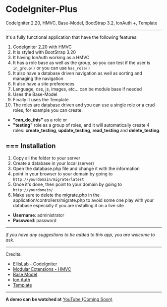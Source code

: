 CodeIgniter-Plus
================

CodeIgniter 2.20, HMVC, Base-Model, BootStrap 3.2, IonAuth +, Template

---

It's a fully functional application that have the following features:

1. CodeIgniter 2.20 with HMVC
1. It is styled with BootStrap 3.20
1. It having IonAuth working as a HMVC
1. It has a role base as well as the group, so you can test if the user is `in_group()` or you can use `has_role()`
1. It also have a database driven navigation as well as sorting and managing the navigation
1. It also have a site preferences
1. Language, css, js, images, etc... can be module base if needed
1. Uses the Base-Model
1. Finally it uses the Template
1. The roles are database driven and you can use a single role or 	a crud roles, for example you can create:

* **"can_do_this"** as a role or
* **"testing"** role as a group of roles, and it will automatically create 4 roles: **create_testing**,  **update_testing**, **read_testing** and **delete_testing**.

===
**Installation**
---

1. Copy all the folder to your server
1. Create a database in your local (server)
1. Open the database.php file and change it with the information
1. point in your browser to your domain by going to `http://yourdomain/migrate/latest`
1. Once it's done, then point to your domain by going to `http://yourdomain/`
1. Make sure to delete the migrate.php in the application/controllers/migrate.php to avoid some one play with your database especially if you are installing it on a live site

* **Username**: administrator
* **Password**: password

---

_if you have any suggestions to be added to this app, you are welcome to ask._

---
Credits:
- [EllisLab - CodeIgniter](https://github.com/EllisLab/CodeIgniter)
- [Modular Extensions - HMVC](https://bitbucket.org/wiredesignz/codeigniter-modular-extensions-hmvc)
- [Base Model](https://github.com/jamierumbelow/codeigniter-base-model/blob/master/core/MY_Model.php)
- [Ion Auth](https://github.com/benedmunds/CodeIgniter-Ion-Auth)
- [Template](https://github.com/philsturgeon/codeigniter-template)

---
**A demo can be watched at** [YouTube (Coming Soon)](#)
